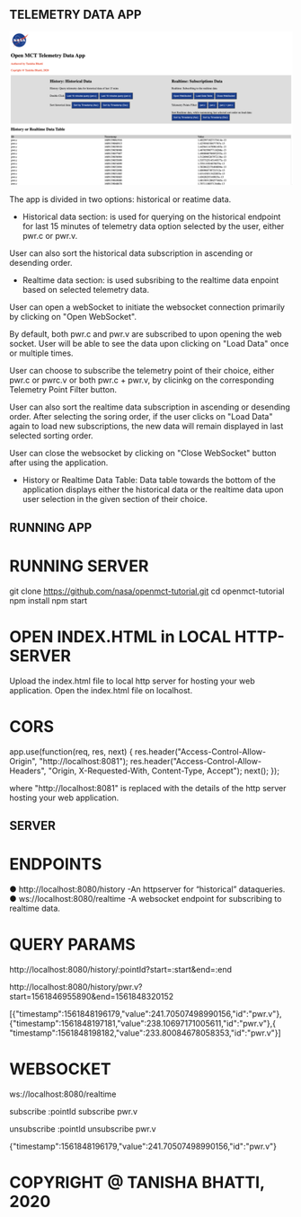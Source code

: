 ## TELEMETRY DATA APP
<p align="center">
  <img width="600" src="./nasa-telemetry-app.png" alt="App-demo"/>
</p>
The app is divided in two options: historical or reatime data.

- Historical data section:
 is used for querying on the historical endpoint for last 15 minutes of telemetry data option selected by the user, either pwr.c or pwr.v.

User can also sort the historical data subscription in ascending or desending order.


- Realtime data section:
 is used subsribing to the realtime data enpoint based on selected telemetry data.

 User can open a webSocket to initiate the websocket connection primarily by clicking on "Open WebSocket".

 By default, both pwr.c and pwr.v are subscribed to upon opening the web socket. User will be able to see the data upon clicking on "Load Data" once or multiple times.

 User can choose to subscribe the telemetry point of their choice, either pwr.c or pwrc.v or both pwr.c + pwr.v, by clicinkg on the corresponding Telemetry Point Filter button.

 User can also sort the realtime data subscription in ascending or desending order.
 After selecting the soring order, if the user clicks on "Load Data" again to load new subscriptions, the new data will remain displayed in last selected sorting order.

 User can close the websocket by clicking on "Close WebSocket" button after using the application.

 - History or Realtime Data Table:
 Data table towards the bottom of the application displays either the historical data or the realtime data upon user selection in the given section of their choice.


## RUNNING APP

# RUNNING SERVER
git clone ​https://github.com/nasa/openmct-tutorial.git
cd openmct-tutorial
npm install
npm start

# OPEN INDEX.HTML in LOCAL HTTP-SERVER
Upload the index.html file to local http server for hosting your web application.
Open the index.html file on localhost.

# CORS 

app.use(function(req, res, next) { 
    res.header("Access-Control-Allow-Origin", "http://localhost:8081"); 
    res.header("Access-Control-Allow-Headers", "Origin, X-Requested-With, Content-Type, Accept");
    next();
});

where "http://localhost:8081" is replaced with the details of the http server
hosting your web application.

## SERVER

# ENDPOINTS
  ●   http://localhost:8080/history​  -An httpserver for “historical” dataqueries.
  ●    ws://localhost:8080/realtime​   -A websocket endpoint for subscribing to realtime data.

# QUERY PARAMS

http://localhost:8080/history/:pointId?start=:start&end=:end

http://localhost:8080/history/pwr.v?start=1561846955890&end=1561848320152

[{"timestamp":1561848196179,"value":241.70507498990156,"id":"pwr.v"}, {"timestamp":1561848197181,"value":238.10697171005611,"id":"pwr.v"},{ "timestamp":1561848198182,"value":233.80084678058353,"id":"pwr.v"}]

# WEBSOCKET

ws://localhost:8080/realtime

subscribe :pointId
subscribe pwr.v

unsubscribe :pointId
unsubscribe pwr.v

{"timestamp":1561848196179,"value":241.70507498990156,"id":"pwr.v"}

# COPYRIGHT @ TANISHA BHATTI, 2020
